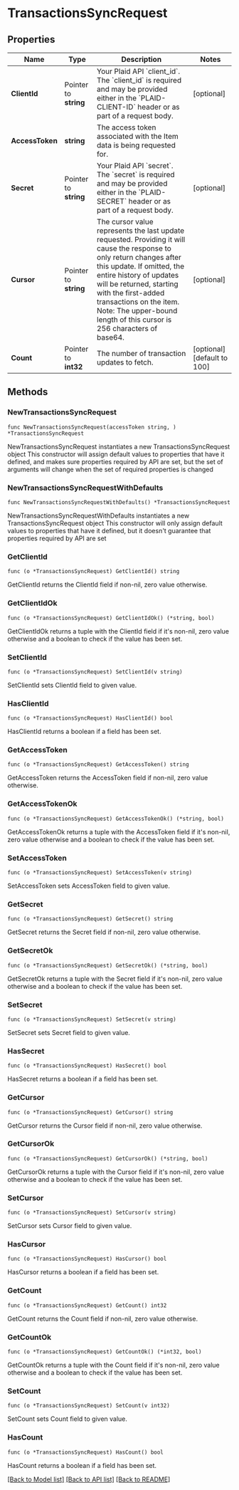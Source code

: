# TransactionsSyncRequest

## Properties

Name | Type | Description | Notes
------------ | ------------- | ------------- | -------------
**ClientId** | Pointer to **string** | Your Plaid API &#x60;client_id&#x60;. The &#x60;client_id&#x60; is required and may be provided either in the &#x60;PLAID-CLIENT-ID&#x60; header or as part of a request body. | [optional] 
**AccessToken** | **string** | The access token associated with the Item data is being requested for. | 
**Secret** | Pointer to **string** | Your Plaid API &#x60;secret&#x60;. The &#x60;secret&#x60; is required and may be provided either in the &#x60;PLAID-SECRET&#x60; header or as part of a request body. | [optional] 
**Cursor** | Pointer to **string** | The cursor value represents the last update requested. Providing it will cause the response to only return changes after this update. If omitted, the entire history of updates will be returned, starting with the first-added transactions on the item. Note: The upper-bound length of this cursor is 256 characters of base64. | [optional] 
**Count** | Pointer to **int32** | The number of transaction updates to fetch. | [optional] [default to 100]

## Methods

### NewTransactionsSyncRequest

`func NewTransactionsSyncRequest(accessToken string, ) *TransactionsSyncRequest`

NewTransactionsSyncRequest instantiates a new TransactionsSyncRequest object
This constructor will assign default values to properties that have it defined,
and makes sure properties required by API are set, but the set of arguments
will change when the set of required properties is changed

### NewTransactionsSyncRequestWithDefaults

`func NewTransactionsSyncRequestWithDefaults() *TransactionsSyncRequest`

NewTransactionsSyncRequestWithDefaults instantiates a new TransactionsSyncRequest object
This constructor will only assign default values to properties that have it defined,
but it doesn't guarantee that properties required by API are set

### GetClientId

`func (o *TransactionsSyncRequest) GetClientId() string`

GetClientId returns the ClientId field if non-nil, zero value otherwise.

### GetClientIdOk

`func (o *TransactionsSyncRequest) GetClientIdOk() (*string, bool)`

GetClientIdOk returns a tuple with the ClientId field if it's non-nil, zero value otherwise
and a boolean to check if the value has been set.

### SetClientId

`func (o *TransactionsSyncRequest) SetClientId(v string)`

SetClientId sets ClientId field to given value.

### HasClientId

`func (o *TransactionsSyncRequest) HasClientId() bool`

HasClientId returns a boolean if a field has been set.

### GetAccessToken

`func (o *TransactionsSyncRequest) GetAccessToken() string`

GetAccessToken returns the AccessToken field if non-nil, zero value otherwise.

### GetAccessTokenOk

`func (o *TransactionsSyncRequest) GetAccessTokenOk() (*string, bool)`

GetAccessTokenOk returns a tuple with the AccessToken field if it's non-nil, zero value otherwise
and a boolean to check if the value has been set.

### SetAccessToken

`func (o *TransactionsSyncRequest) SetAccessToken(v string)`

SetAccessToken sets AccessToken field to given value.


### GetSecret

`func (o *TransactionsSyncRequest) GetSecret() string`

GetSecret returns the Secret field if non-nil, zero value otherwise.

### GetSecretOk

`func (o *TransactionsSyncRequest) GetSecretOk() (*string, bool)`

GetSecretOk returns a tuple with the Secret field if it's non-nil, zero value otherwise
and a boolean to check if the value has been set.

### SetSecret

`func (o *TransactionsSyncRequest) SetSecret(v string)`

SetSecret sets Secret field to given value.

### HasSecret

`func (o *TransactionsSyncRequest) HasSecret() bool`

HasSecret returns a boolean if a field has been set.

### GetCursor

`func (o *TransactionsSyncRequest) GetCursor() string`

GetCursor returns the Cursor field if non-nil, zero value otherwise.

### GetCursorOk

`func (o *TransactionsSyncRequest) GetCursorOk() (*string, bool)`

GetCursorOk returns a tuple with the Cursor field if it's non-nil, zero value otherwise
and a boolean to check if the value has been set.

### SetCursor

`func (o *TransactionsSyncRequest) SetCursor(v string)`

SetCursor sets Cursor field to given value.

### HasCursor

`func (o *TransactionsSyncRequest) HasCursor() bool`

HasCursor returns a boolean if a field has been set.

### GetCount

`func (o *TransactionsSyncRequest) GetCount() int32`

GetCount returns the Count field if non-nil, zero value otherwise.

### GetCountOk

`func (o *TransactionsSyncRequest) GetCountOk() (*int32, bool)`

GetCountOk returns a tuple with the Count field if it's non-nil, zero value otherwise
and a boolean to check if the value has been set.

### SetCount

`func (o *TransactionsSyncRequest) SetCount(v int32)`

SetCount sets Count field to given value.

### HasCount

`func (o *TransactionsSyncRequest) HasCount() bool`

HasCount returns a boolean if a field has been set.


[[Back to Model list]](../README.md#documentation-for-models) [[Back to API list]](../README.md#documentation-for-api-endpoints) [[Back to README]](../README.md)


